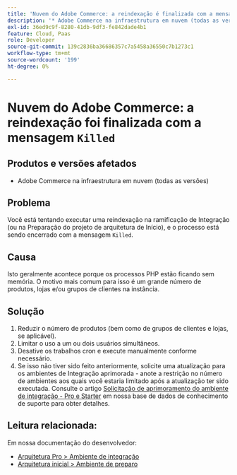 ```yaml
---
title: 'Nuvem do Adobe Commerce: a reindexação é finalizada com a mensagem "Killed"'
description: '* Adobe Commerce na infraestrutura em nuvem (todas as versões)'
exl-id: 36ed9c9f-8280-41db-9df3-fe842dade4b1
feature: Cloud, Paas
role: Developer
source-git-commit: 139c2836ba36686357c7a5458a36550c7b1273c1
workflow-type: tm+mt
source-wordcount: '199'
ht-degree: 0%

---
```


# Nuvem do Adobe Commerce: a reindexação foi finalizada com a mensagem `Killed`

## Produtos e versões afetados

* Adobe Commerce na infraestrutura em nuvem (todas as versões)

## Problema

Você está tentando executar uma reindexação na ramificação de Integração (ou na Preparação do projeto de arquitetura de Início), e o processo está sendo encerrado com a mensagem `Killed`.

## Causa

Isto geralmente acontece porque os processos PHP estão ficando sem memória.
O motivo mais comum para isso é um grande número de produtos, lojas e/ou grupos de clientes na instância.

## Solução

1. Reduzir o número de produtos (bem como de grupos de clientes e lojas, se aplicável).
1. Limitar o uso a um ou dois usuários simultâneos.
1. Desative os trabalhos cron e execute manualmente conforme necessário.
1. Se isso não tiver sido feito anteriormente, solicite uma atualização para os ambientes de Integração aprimorada - anote a restrição no número de ambientes aos quais você estaria limitado após a atualização ter sido executada. Consulte o artigo [Solicitação de aprimoramento do ambiente de integração - Pro e Starter](https://experienceleague.adobe.com/en/docs/experience-cloud-kcs/kbarticles/ka-27242) em nossa base de dados de conhecimento de suporte para obter detalhes.

## Leitura relacionada:

Em nossa documentação do desenvolvedor:

* [Arquitetura Pro > Ambiente de integração](https://experienceleague.adobe.com/en/docs/commerce-cloud-service/user-guide/architecture/pro-architecture#integration-environment)
* [Arquitetura inicial > Ambiente de preparo](https://experienceleague.adobe.com/en/docs/commerce-cloud-service/user-guide/architecture/starter-architecture#cloud-arch-stage)
